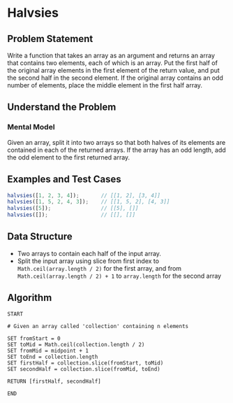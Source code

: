 # Halvsies

## Problem Statement

Write a function that takes an array as an argument and returns an array that contains two elements, each of which is an array. Put the first half of the original array elements in the first element of the return value, and put the second half in the second element. If the original array contains an odd number of elements, place the middle element in the first half array.

## Understand the Problem

### Mental Model

Given an array, split it into two arrays so that both halves of its elements are contained in each of the returned arrays. If the array has an odd length, add the odd element to the first returned array.

## Examples and Test Cases

```js
halvsies([1, 2, 3, 4]);       // [[1, 2], [3, 4]]
halvsies([1, 5, 2, 4, 3]);    // [[1, 5, 2], [4, 3]]
halvsies([5]);                // [[5], []]
halvsies([]);                 // [[], []]
```

## Data Structure

- Two arrays to contain each half of the input array.
- Split the input array using slice from first index to `Math.ceil(array.length / 2)` for the first array, and from `Math.ceil(array.length / 2) + 1` to `array.length` for the second array

## Algorithm

```
START

# Given an array called 'collection' containing n elements

SET fromStart = 0
SET toMid = Math.ceil(collection.length / 2)
SET fromMid = midpoint + 1
SET toEnd = collection.length
SET firstHalf = collection.slice(fromStart, toMid)
SET secondHalf = collection.slice(fromMid, toEnd)

RETURN [firstHalf, secondHalf]

END
```

